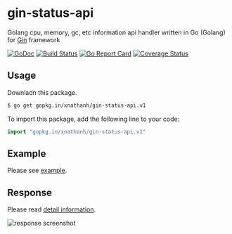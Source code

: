 # gin-status-api

Golang cpu, memory, gc, etc information api handler written in Go (Golang) for [Gin](https://github.com/gin-gonic/gin) framework

[![GoDoc](https://godoc.org/github.com/xnathanh/gin-status-api?status.svg)](https://godoc.org/github.com/xnathanh/gin-status-api) [![Build Status](https://travis-ci.org/xnathanh/gin-status-api.svg?branch=master)](https://travis-ci.org/xnathanh/gin-status-api) [![Go Report Card](https://goreportcard.com/badge/github.com/xnathanh/gin-status-api)](https://goreportcard.com/report/github.com/xnathanh/gin-status-api) [![Coverage Status](https://coveralls.io/repos/github/xnathanh/gin-status-api/badge.svg?branch=master)](https://coveralls.io/github/xnathanh/gin-status-api?branch=master)

## Usage

Downladn this package.

```bash
$ go get gopkg.in/xnathanh/gin-status-api.v1
```

To import this package, add the following line to your code:

```go
import "gopkg.in/xnathanh/gin-status-api.v1"
```

## Example

Please see [example](example/server.go).

## Response

Please read [detail information](https://github.com/fukata/golang-stats-api-handler#toc3).

![response screenshot](screenshot/response.png)
